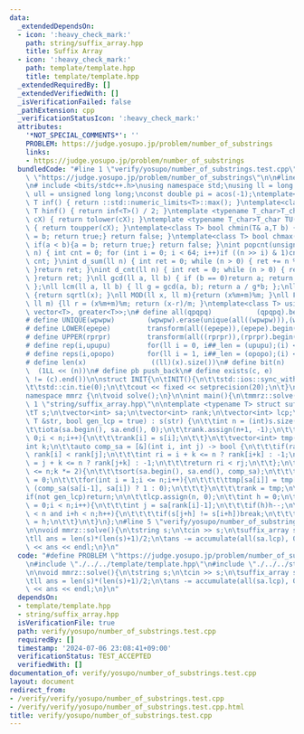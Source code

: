 ```yaml
---
data:
  _extendedDependsOn:
  - icon: ':heavy_check_mark:'
    path: string/suffix_array.hpp
    title: Suffix Array
  - icon: ':heavy_check_mark:'
    path: template/template.hpp
    title: template/template.hpp
  _extendedRequiredBy: []
  _extendedVerifiedWith: []
  _isVerificationFailed: false
  _pathExtension: cpp
  _verificationStatusIcon: ':heavy_check_mark:'
  attributes:
    '*NOT_SPECIAL_COMMENTS*': ''
    PROBLEM: https://judge.yosupo.jp/problem/number_of_substrings
    links:
    - https://judge.yosupo.jp/problem/number_of_substrings
  bundledCode: "#line 1 \"verify/yosupo/number_of_substrings.test.cpp\"\n#define PROBLEM\
    \ \"https://judge.yosupo.jp/problem/number_of_substrings\"\n\n#line 1 \"template/template.hpp\"\
    \n# include <bits/stdc++.h>\nusing namespace std;\nusing ll = long long;\nusing\
    \ ull = unsigned long long;\nconst double pi = acos(-1);\ntemplate<class T>constexpr\
    \ T inf() { return ::std::numeric_limits<T>::max(); }\ntemplate<class T>constexpr\
    \ T hinf() { return inf<T>() / 2; }\ntemplate <typename T_char>T_char TL(T_char\
    \ cX) { return tolower(cX); }\ntemplate <typename T_char>T_char TU(T_char cX)\
    \ { return toupper(cX); }\ntemplate<class T> bool chmin(T& a,T b) { if(a > b){a\
    \ = b; return true;} return false; }\ntemplate<class T> bool chmax(T& a,T b) {\
    \ if(a < b){a = b; return true;} return false; }\nint popcnt(unsigned long long\
    \ n) { int cnt = 0; for (int i = 0; i < 64; i++)if ((n >> i) & 1)cnt++; return\
    \ cnt; }\nint d_sum(ll n) { int ret = 0; while (n > 0) { ret += n % 10; n /= 10;\
    \ }return ret; }\nint d_cnt(ll n) { int ret = 0; while (n > 0) { ret++; n /= 10;\
    \ }return ret; }\nll gcd(ll a, ll b) { if (b == 0)return a; return gcd(b, a%b);\
    \ };\nll lcm(ll a, ll b) { ll g = gcd(a, b); return a / g*b; };\nll iroot(ll x)\
    \ {return sqrtl(x); }\nll MOD(ll x, ll m){return (x%m+m)%m; }\nll FLOOR(ll x,\
    \ ll m) {ll r = (x%m+m)%m; return (x-r)/m; }\ntemplate<class T> using dijk = priority_queue<T,\
    \ vector<T>, greater<T>>;\n# define all(qpqpq)           (qpqpq).begin(),(qpqpq).end()\n\
    # define UNIQUE(wpwpw)        (wpwpw).erase(unique(all((wpwpw))),(wpwpw).end())\n\
    # define LOWER(epepe)         transform(all((epepe)),(epepe).begin(),TL<char>)\n\
    # define UPPER(rprpr)         transform(all((rprpr)),(rprpr).begin(),TU<char>)\n\
    # define rep(i,upupu)         for(ll i = 0, i##_len = (upupu);(i) < (i##_len);(i)++)\n\
    # define reps(i,opopo)        for(ll i = 1, i##_len = (opopo);(i) <= (i##_len);(i)++)\n\
    # define len(x)                ((ll)(x).size())\n# define bit(n)             \
    \  (1LL << (n))\n# define pb push_back\n# define exists(c, e)         ((c).find(e)\
    \ != (c).end())\n\nstruct INIT{\n\tINIT(){\n\t\tstd::ios::sync_with_stdio(false);\n\
    \t\tstd::cin.tie(0);\n\t\tcout << fixed << setprecision(20);\n\t}\n}INIT;\n\n\
    namespace mmrz {\n\tvoid solve();\n}\n\nint main(){\n\tmmrz::solve();\n}\n#line\
    \ 1 \"string/suffix_array.hpp\"\n\ntemplate <typename T> struct suffix_array {\n\
    \tT s;\n\tvector<int> sa;\n\tvector<int> rank;\n\tvector<int> lcp;\n\n\tsuffix_array(const\
    \ T &str, bool gen_lcp = true) : s(str) {\n\t\tint n = (int)s.size();\n\t\tsa.resize(n+1);\n\
    \t\tiota(sa.begin(), sa.end(), 0);\n\t\trank.assign(n+1, -1);\n\t\tfor(int i =\
    \ 0;i < n;i++){\n\t\t\trank[i] = s[i];\n\t\t}\n\t\tvector<int> tmp(n+1);\n\t\t\
    int k;\n\t\tauto comp_sa = [&](int i, int j) -> bool {\n\t\t\tif(rank[i] != rank[j])return\
    \ rank[i] < rank[j];\n\t\t\tint ri = i + k <= n ? rank[i+k] : -1;\n\t\t\tint rj\
    \ = j + k <= n ? rank[j+k] : -1;\n\t\t\treturn ri < rj;\n\t\t};\n\t\tfor(k = 1;k\
    \ <= n;k *= 2){\n\t\t\tsort(sa.begin(), sa.end(), comp_sa);\n\t\t\ttmp[sa[0]]\
    \ = 0;\n\t\t\tfor(int i = 1;i <= n;i++){\n\t\t\t\ttmp[sa[i]] = tmp[sa[i-1]] +\
    \ (comp_sa(sa[i-1], sa[i]) ? 1 : 0);\n\t\t\t}\n\t\t\trank = tmp;\n\t\t}\n\n\t\t\
    if(not gen_lcp)return;\n\n\t\tlcp.assign(n, 0);\n\t\tint h = 0;\n\t\tfor(int i\
    \ = 0;i < n;i++){\n\t\t\tint j = sa[rank[i]-1];\n\t\t\tif(h)h--;\n\t\t\tfor(;j+h\
    \ < n and i+h < n;h++){\n\t\t\t\tif(s[j+h] != s[i+h])break;\n\t\t\t}\n\t\t\tlcp[rank[i]-1]\
    \ = h;\n\t\t}\n\t}\n};\n#line 5 \"verify/yosupo/number_of_substrings.test.cpp\"\
    \n\nvoid mmrz::solve(){\n\tstring s;\n\tcin >> s;\n\tsuffix_array sa(s, true);\n\
    \tll ans = len(s)*(len(s)+1)/2;\n\tans -= accumulate(all(sa.lcp), 0LL);\n\tcout\
    \ << ans << endl;\n}\n"
  code: "#define PROBLEM \"https://judge.yosupo.jp/problem/number_of_substrings\"\n\
    \n#include \"./../../template/template.hpp\"\n#include \"./../../string/suffix_array.hpp\"\
    \n\nvoid mmrz::solve(){\n\tstring s;\n\tcin >> s;\n\tsuffix_array sa(s, true);\n\
    \tll ans = len(s)*(len(s)+1)/2;\n\tans -= accumulate(all(sa.lcp), 0LL);\n\tcout\
    \ << ans << endl;\n}\n"
  dependsOn:
  - template/template.hpp
  - string/suffix_array.hpp
  isVerificationFile: true
  path: verify/yosupo/number_of_substrings.test.cpp
  requiredBy: []
  timestamp: '2024-07-06 23:08:41+09:00'
  verificationStatus: TEST_ACCEPTED
  verifiedWith: []
documentation_of: verify/yosupo/number_of_substrings.test.cpp
layout: document
redirect_from:
- /verify/verify/yosupo/number_of_substrings.test.cpp
- /verify/verify/yosupo/number_of_substrings.test.cpp.html
title: verify/yosupo/number_of_substrings.test.cpp
---
```

